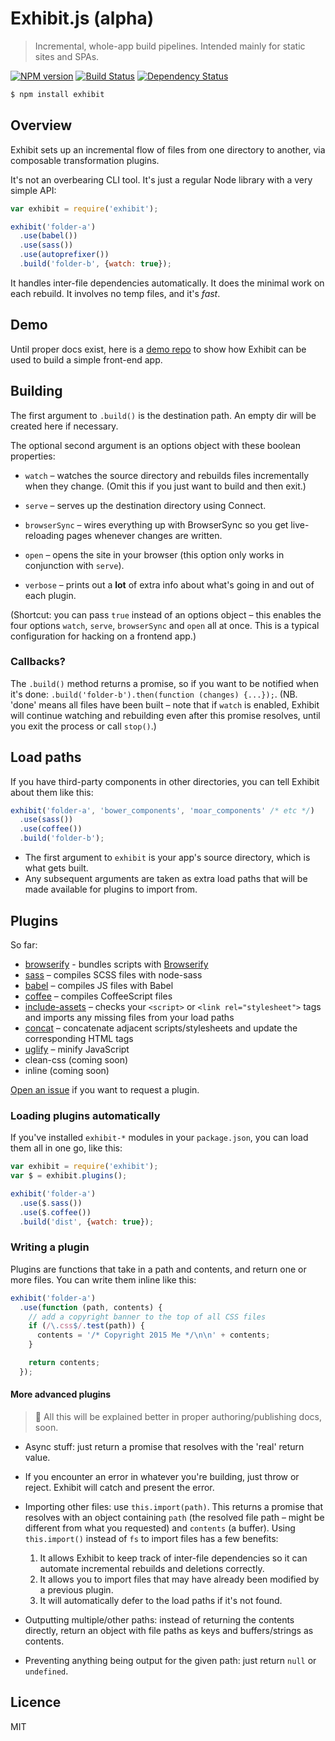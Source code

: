 # Exhibit.js (alpha)

> Incremental, whole-app build pipelines. Intended mainly for static sites and SPAs.

[![NPM version][npm-image]][npm-url] [![Build Status][travis-image]][travis-url] [![Dependency Status][depstat-image]][depstat-url]

```sh
$ npm install exhibit
```


## Overview

Exhibit sets up an incremental flow of files from one directory to another, via composable transformation plugins.

It's not an overbearing CLI tool. It's just a regular Node library with a very simple API:

```js
var exhibit = require('exhibit');

exhibit('folder-a')
  .use(babel())
  .use(sass())
  .use(autoprefixer())
  .build('folder-b', {watch: true});
```

It handles inter-file dependencies automatically. It does the minimal work on each rebuild. It involves no temp files, and it's *fast*.


## Demo

Until proper docs exist, here is a [demo repo](https://github.com/exhibitjs/demo) to show how Exhibit can be used to build a simple front-end app.


## Building

The first argument to `.build()` is the destination path. An empty dir will be created here if necessary.

The optional second argument is an options object with these boolean properties:

- `watch` – watches the source directory and rebuilds files incrementally when they change. (Omit this if you just want to build and then exit.)

- `serve` – serves up the destination directory using Connect.

- `browserSync` – wires everything up with BrowserSync so you get live-reloading pages whenever changes are written.

- `open` – opens the site in your browser (this option only works in conjunction with `serve`).

- `verbose` – prints out a **lot** of extra info about what's going in and out of each plugin.

(Shortcut: you can pass `true` instead of an options object – this enables the four options `watch`, `serve`, `browserSync` and `open` all at once. This is a typical configuration for hacking on a frontend app.)

### Callbacks?

The `.build()` method returns a promise, so if you want to be notified when it's done: `.build('folder-b').then(function (changes) {...});`. (NB. 'done' means all files have been built – note that if `watch` is enabled, Exhibit will continue watching and rebuilding even after this promise resolves, until you exit the process or call `stop()`.)

## Load paths

If you have third-party components in other directories, you can tell Exhibit about them like this:

```js
exhibit('folder-a', 'bower_components', 'moar_components' /* etc */)
  .use(sass())
  .use(coffee())
  .build('folder-b');
```

- The first argument to `exhibit` is your app's source directory, which is what gets built.
- Any subsequent arguments are taken as extra load paths that will be made available for plugins to import from.


## Plugins

So far:

- [browserify](https://github.com/exhibitjs/exhibit-browserify) - bundles scripts with [Browserify](http://browserify.org/)
- [sass](https://github.com/exhibitjs/exhibit-sass) – compiles SCSS files with node-sass
- [babel](https://github.com/exhibitjs/exhibit-babel) – compiles JS files with Babel
- [coffee](https://github.com/exhibitjs/exhibit-coffee) – compiles CoffeeScript files
- [include-assets](https://github.com/exhibitjs/exhibit-include-assets) – checks your `<script>` or `<link rel="stylesheet">` tags and imports any missing files from your load paths
- [concat](https://github.com/exhibitjs/exhibit-concat) – concatenate adjacent scripts/stylesheets and update the corresponding HTML tags
- [uglify](https://github.com/exhibitjs/exhibit-uglify) – minify JavaScript
- clean-css (coming soon)
- inline (coming soon)

[Open an issue](https://github.com/exhibitjs/exhibit/issues) if you want to request a plugin.


### Loading plugins automatically

If you've installed `exhibit-*` modules in your `package.json`, you can load them all in one go, like this:

```js
var exhibit = require('exhibit');
var $ = exhibit.plugins();

exhibit('folder-a')
  .use($.sass())
  .use($.coffee())
  .build('dist', {watch: true});
```

### Writing a plugin

Plugins are functions that take in a path and contents, and return one or more files. You can write them inline like this:

```js
exhibit('folder-a')
  .use(function (path, contents) {
    // add a copyright banner to the top of all CSS files
    if (/\.css$/.test(path)) {
      contents = '/* Copyright 2015 Me */\n\n' + contents;
    }

    return contents;
  });
```


#### More advanced plugins

> 🐝 All this will be explained better in proper authoring/publishing docs, soon.

- Async stuff: just return a promise that resolves with the 'real' return value.

- If you encounter an error in whatever you're building, just throw or reject. Exhibit will catch and present the error.

- Importing other files: use `this.import(path)`. This returns a promise that resolves with an object containing `path` (the resolved file path – might be different from what you requested) and `contents` (a buffer). Using `this.import()` instead of `fs` to import files has a few benefits:
  1. It allows Exhibit to keep track of inter-file dependencies so it can automate incremental rebuilds and deletions correctly.
  2. It allows you to import files that may have already been modified by a previous plugin.
  3. It will automatically defer to the load paths if it's not found.

- Outputting multiple/other paths: instead of returning the contents directly, return an object with file paths as keys and buffers/strings as contents.

- Preventing anything being output for the given path: just return `null` or `undefined`.


## Licence

MIT


<!-- badge URLs -->
[npm-url]: https://npmjs.org/package/exhibit
[npm-image]: https://img.shields.io/npm/v/exhibit.svg?style=flat-square

[travis-url]: http://travis-ci.org/exhibitjs/exhibit
[travis-image]: https://img.shields.io/travis/exhibitjs/exhibit.svg?style=flat-square

[depstat-url]: https://david-dm.org/exhibitjs/exhibit
[depstat-image]: https://img.shields.io/david/exhibitjs/exhibit.svg?style=flat-square

